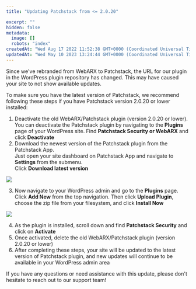 ```yaml
---
title: "Updating Patchstack from <= 2.0.20"

excerpt: ""
hidden: false
metadata: 
  image: []
  robots: "index"
createdAt: "Wed Aug 17 2022 11:52:38 GMT+0000 (Coordinated Universal Time)"
updatedAt: "Wed May 10 2023 13:24:44 GMT+0000 (Coordinated Universal Time)"
---
```

Since we've rebranded from WebARX to Patchstack, the URL for our plugin in the WordPress plugin repository has changed. This may have caused your site to not show available updates.

To make sure you have the latest version of Patchstack, we recommend following these steps if you have Patchstack version 2.0.20 or lower installed:

1. Deactivate the old WebARX/Patchstack plugin (version 2.0.20 or lower). You can deactivate the Patchstack plugin by navigating to the **Plugins** page of your WordPress site. Find **Patchstack Security or WebARX** and click **Deactivate**
2. Download the newest version of the Patchstack plugin from the Patchstack App.  
   Just open your site dashboard on Patchstack App and navigate to **Settings** from the submenu.  
   Click **Download latest version**

![](@images/patchstack-site-settings.png)

3. Now navigate to your WordPress admin and go to the **Plugins** page. Click **Add New** from the top navigation. Then click **Upload Plugin**, choose the zip file from your filesystem, and click **Install Now**

![](@images/bff9a73-patchstack_upload_plugin.png)

4. As the plugin is installed, scroll down and find **Patchstack Security** and click on **Activate**
5. Once activated, delete the old WebARX/Patchstack plugin (version 2.0.20 or lower)
6. After completing these steps, your site will be updated to the latest version of Patchstack plugin, and new updates will continue to be available in your WordPress admin area

If you have any questions or need assistance with this update, please don't hesitate to reach out to our support team!
